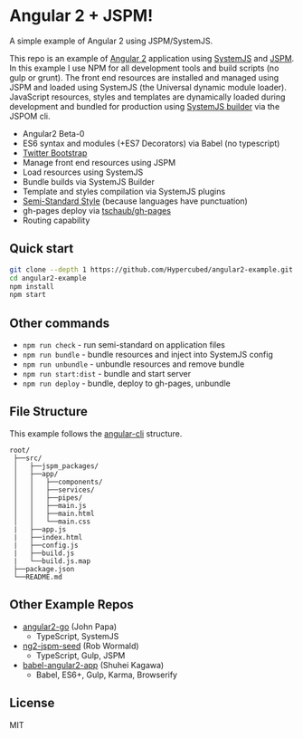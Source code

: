 # Angular 2 + JSPM!

A simple example of Angular 2 using JSPM/SystemJS.

This repo is an example of [Angular 2](https://angular.io/) application using [SystemJS](https://github.com/systemjs/systemjs) and [JSPM](http://jspm.io/).  In this example I use NPM for all development tools and build scripts (no gulp or grunt).  The front end resources are installed and managed using JSPM and loaded using SystemJS (the Universal dynamic module loader).  JavaScript resources, styles and templates are dynamically loaded during development and bundled for production using [SystemJS builder](https://github.com/systemjs/builder) via the JSPOM cli.  

* Angular2 Beta-0
* ES6 syntax and modules (+ES7 Decorators) via Babel (no typescript)
* [Twitter Bootstrap](http://getbootstrap.com/)
* Manage front end resources using JSPM
* Load resources using SystemJS
* Bundle builds via SystemJS Builder
* Template and styles compilation via SystemJS plugins
* [Semi-Standard Style](https://github.com/Flet/semistandard) (because languages have punctuation)
* gh-pages deploy via [tschaub/gh-pages](https://github.com/tschaub/gh-pages)
* Routing capability

## Quick start

```bash
git clone --depth 1 https://github.com/Hypercubed/angular2-example.git
cd angular2-example
npm install
npm start
```

## Other commands

- `npm run check` -  run semi-standard on application files
- `npm run bundle` - bundle resources and inject into SystemJS config
- `npm run unbundle` - unbundle resources and remove bundle
- `npm run start:dist` - bundle and start server
- `npm run deploy` - bundle, deploy to gh-pages, unbundle

## File Structure

This example follows the [angular-cli](https://github.com/angular/angular-cli) structure.

```
root/
 ├──src/
 │   ├──jspm_packages/
 │   ├──app/
 │   │   ├──components/
 │   │   ├──services/
 │   │   ├──pipes/
 │   │   ├──main.js
 │   │   ├──main.html
 │   │   └──main.css
 |   ├──app.js
 |   ├──index.html
 |   ├──config.js
 |   ├──build.js
 |   └──build.js.map
 ├──package.json
 └──README.md
```

## Other Example Repos

* [angular2-go](https://github.com/johnpapa/angular2-go) (John Papa)
  - TypeScript, SystemJS
* [ng2-jspm-seed](https://github.com/robwormald/ng2-jspm-seed) (Rob Wormald)
  - TypeScript, Gulp, JSPM
* [babel-angular2-app](https://github.com/shuhei/babel-angular2-app) (Shuhei Kagawa)
  - Babel, ES6+, Gulp, Karma, Browserify

## License

MIT
